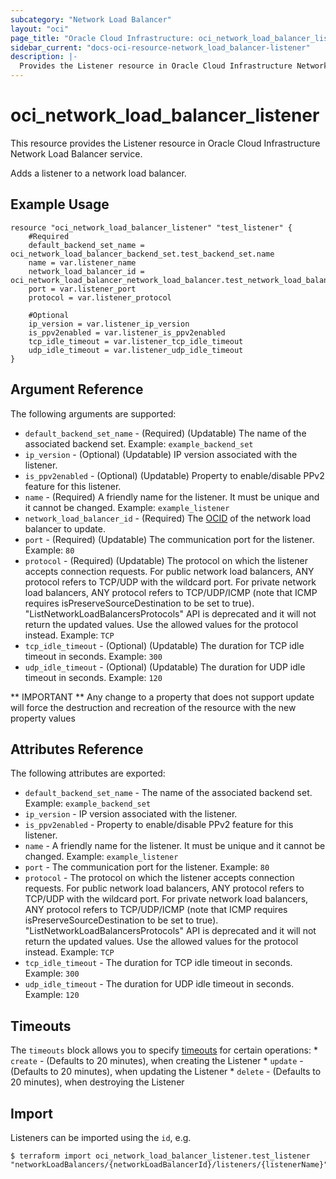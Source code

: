 ```yaml
---
subcategory: "Network Load Balancer"
layout: "oci"
page_title: "Oracle Cloud Infrastructure: oci_network_load_balancer_listener"
sidebar_current: "docs-oci-resource-network_load_balancer-listener"
description: |-
  Provides the Listener resource in Oracle Cloud Infrastructure Network Load Balancer service
---
```


# oci_network_load_balancer_listener
This resource provides the Listener resource in Oracle Cloud Infrastructure Network Load Balancer service.

Adds a listener to a network load balancer.

## Example Usage

```hcl
resource "oci_network_load_balancer_listener" "test_listener" {
	#Required
	default_backend_set_name = oci_network_load_balancer_backend_set.test_backend_set.name
	name = var.listener_name
	network_load_balancer_id = oci_network_load_balancer_network_load_balancer.test_network_load_balancer.id
	port = var.listener_port
	protocol = var.listener_protocol
	
	#Optional
	ip_version = var.listener_ip_version
	is_ppv2enabled = var.listener_is_ppv2enabled
	tcp_idle_timeout = var.listener_tcp_idle_timeout
	udp_idle_timeout = var.listener_udp_idle_timeout
}
```

## Argument Reference

The following arguments are supported:

* `default_backend_set_name` - (Required) (Updatable) The name of the associated backend set.  Example: `example_backend_set`
* `ip_version` - (Optional) (Updatable) IP version associated with the listener.
* `is_ppv2enabled` - (Optional) (Updatable) Property to enable/disable PPv2 feature for this listener.
* `name` - (Required) A friendly name for the listener. It must be unique and it cannot be changed.  Example: `example_listener`
* `network_load_balancer_id` - (Required) The [OCID](https://docs.cloud.oracle.com/iaas/Content/General/Concepts/identifiers.htm) of the network load balancer to update.
* `port` - (Required) (Updatable) The communication port for the listener.  Example: `80` 
* `protocol` - (Required) (Updatable) The protocol on which the listener accepts connection requests. For public network load balancers, ANY protocol refers to TCP/UDP with the wildcard port. For private network load balancers, ANY protocol refers to TCP/UDP/ICMP (note that ICMP requires isPreserveSourceDestination to be set to true). "ListNetworkLoadBalancersProtocols" API is deprecated and it will not return the updated values. Use the allowed values for the protocol instead.  Example: `TCP` 
* `tcp_idle_timeout` - (Optional) (Updatable) The duration for TCP idle timeout in seconds. Example: `300` 
* `udp_idle_timeout` - (Optional) (Updatable) The duration for UDP idle timeout in seconds. Example: `120` 


** IMPORTANT **
Any change to a property that does not support update will force the destruction and recreation of the resource with the new property values

## Attributes Reference

The following attributes are exported:

* `default_backend_set_name` - The name of the associated backend set.  Example: `example_backend_set` 
* `ip_version` - IP version associated with the listener.
* `is_ppv2enabled` - Property to enable/disable PPv2 feature for this listener.
* `name` - A friendly name for the listener. It must be unique and it cannot be changed.  Example: `example_listener` 
* `port` - The communication port for the listener.  Example: `80` 
* `protocol` - The protocol on which the listener accepts connection requests. For public network load balancers, ANY protocol refers to TCP/UDP with the wildcard port. For private network load balancers, ANY protocol refers to TCP/UDP/ICMP (note that ICMP requires isPreserveSourceDestination to be set to true). "ListNetworkLoadBalancersProtocols" API is deprecated and it will not return the updated values. Use the allowed values for the protocol instead.  Example: `TCP` 
* `tcp_idle_timeout` - The duration for TCP idle timeout in seconds. Example: `300` 
* `udp_idle_timeout` - The duration for UDP idle timeout in seconds. Example: `120` 

## Timeouts

The `timeouts` block allows you to specify [timeouts](https://registry.terraform.io/providers/oracle/oci/latest/docs/guides/changing_timeouts) for certain operations:
	* `create` - (Defaults to 20 minutes), when creating the Listener
	* `update` - (Defaults to 20 minutes), when updating the Listener
	* `delete` - (Defaults to 20 minutes), when destroying the Listener


## Import

Listeners can be imported using the `id`, e.g.

```
$ terraform import oci_network_load_balancer_listener.test_listener "networkLoadBalancers/{networkLoadBalancerId}/listeners/{listenerName}" 
```

